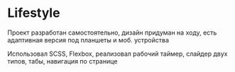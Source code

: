 # Lifestyle
Проект разработан самостоятельно, дизайн придуман на ходу, есть адаптивная версия под планшеты и моб. устройства

Использовал SCSS, Flexbox, реализовал рабочий таймер, слайдер двух типов, табы, навигация по странице
